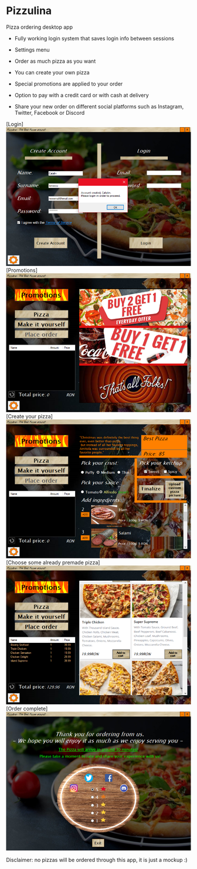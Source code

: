 # Pizzulina

Pizza ordering desktop app 

- Fully working login system that saves login info between sessions

- Settings menu

- Order as much pizza as you want

- You can create your own pizza 

- Special promotions are applied to your order

- Option to pay with a credit card or with cash at delivery

- Share your new order on different social platforms such as Instagram, Twitter, Facebook or Discord

[Login]
![Login](1.png)
[Promotions]
![Promotions](2.png)
[Create your pizza]
![Create your pizza](3.png)
[Choose some already premade pizza]
![Choose some already premade pizza](4.png)
[Order complete]
![Order complete](5.png)

Disclaimer: no pizzas will be ordered through this app, it is just a mockup :)
